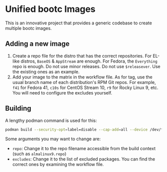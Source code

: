 # Unified bootc Images

This is an innovative project that provides a generic codebase to create multiple bootc images.

## Adding a new image

1. Create a repo file for the distro that has the correct repositories. For EL-like distros, `BaseOS` & `AppStream` are enough. For Fedora, the `Everything` repo is enough. Do not use minor releases. Do not use `$releasever`. Use the existing ones as an example.
2. Add your image to the matrix in the workflow file. As for tag, use the usual branch name of each distribution's RPM Git repos. For example, `f41` for Fedora 41, `c10s` for CentOS Stream 10, `r9` for Rocky Linux 9, etc. You will need to configure the excludes yourself.

## Building

A lengthy podman command is used for this:

```bash
podman build --security-opt=label=disable --cap-add=all --device /dev/fuse --build-arg repo=repo --build-arg excludes="excludes" -t localhost/your-bootc-image .
```

Some arguments you may want to change are:

* `repo`: Change it to the repo filename accessible from the build context (such as `almalinux9.repo`)
* `excludes`: Change it to the list of excluded packages. You can find the correct ones by examining the workflow file.

